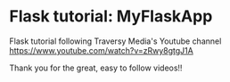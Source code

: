 # Flask tutorial: MyFlaskApp

Flask tutorial following Traversy Media's Youtube channel https://www.youtube.com/watch?v=zRwy8gtgJ1A 

Thank you for the great, easy to follow videos!!
